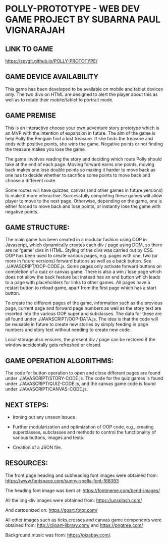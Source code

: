 
# POLLY-PROTOTYPE - WEB DEV GAME PROJECT BY SUBARNA PAUL VIGNARAJAH

## LINK TO GAME

https://spvgit.github.io/POLLY-PROTOTYPE/

## GAME DEVICE AVAILABILITY

This game has been developed to be available on mobile and tablet devices only. The two divs on HTML are designed to alert the player about this as well as to rotate their mobile/tablet to portrait mode.

## GAME PREMISE

This is an interactive choose your own adventure story prototype which is an MVP with the intention of expansion in future.
The aim of the game is help Polly the Penguin find a lost treasure. If she finds the treasure and ends with positive points, she wins the game. Negative points or not finding the treasure makes you lose the game.

The game involves reading the story and deciding which route Polly should take at the end of each page.
Moving forward earns one points, moving back makes one lose double points so making it harder to move back as one has to decide whether to sacrifice some points to move back and choose a different route. 

Some routes will have quizzes, canvas (and other games in future versions) to make it more interactive.
Successfully completing these games will allow player to move to the next page. Otherwise, depending on the game, one is either
forced to move back and lose points, or instantly lose the game with negative points.

## GAME STRUCTURE:

The main game has been created in a modular fashion using OOP in Javascript, which dynamically creates each div / page using DOM, so there are no 'game' divs in HTML. Styling of the divs was carried out by CSS. OOP has been used to create various pages, e.g. pages with one, two (or more in future versions) forward buttons as well as a back button. See ./JAVASCRIPT/OOP-CODE.js. Some pages only activate forward buttons on completion of a quiz or canvas game. There is also a win / lose page which does not allow the back feature but instead has an end button which leads to a page with placeholders for links to other games. All pages have a restart button to reload game, apart from the first page which has a start button. 

To create the different pages of the game, information such as the previous page, current page and forward page numbers as well as the story text are inserted into the various OOP super and subclasses. The data for these are all found under ./JAVASCRIPT/OOP-DATA.js. The idea is that the code will be reusable in future to create new stories by simply feeding in page numbers and story text without needing to create new code. 

Local storage also ensures, the present div / page can be restored if the window accidentally gets refreshed or closed.

## GAME OPERATION ALGORITHMS:

The code for button operation to open and close different pages are found under ./JAVASCRIPT/STORY-CODE.js. The code for the quiz games is found under ./JAVASCRIPT/QUIZ-CODE.js, and the canvas game code is found under ./JAVASCRIPT/CANVAS-CODE.js.

## NEXT STEPS:

- Ironing out any unseen issues

- Further modularization and optimization of OOP code, e.g., creating superclasses, subclasses and methods to control the functionality of various buttons, images and texts. 

- Creation of a JSON file. 

## RESOURCES:

The front page heading and subheading font images were obtained from: 
https://www.fontspace.com/sunny-spells-font-f68393

The heading font image was bent at: 
https://fontmeme.com/bend-images/

All the img-div images were obtained from: 
https://unsplash.com/

And cartoonized on:
https://goart.fotor.com/

All other images such as ticks,crosses and canvas game components were obtained from: 
http://clipart-library.com/ and https://pngtree.com/

Background music was from: 
https://pixabay.com/.

